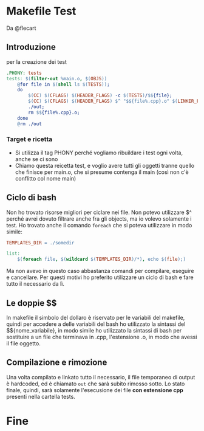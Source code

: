 # Makefile Test
Da @flecart


## Introduzione
per la creazione dei test

```Makefile
.PHONY: tests
tests: $(filter-out %main.o, $(OBJS))
	@for file in $(shell ls $(TESTS)); 													\
	do																					\
		$(CC) $(CFLAGS) $(HEADER_FLAGS) -c $(TESTS)/$${file};							\
		$(CC) $(CFLAGS) $(HEADER_FLAGS) $^ "$${file%.cpp}.o" $(LINKER_FLAG) -o ./out; 	\
		./out;																			\
		rm $${file%.cpp}.o;																\
	done
	@rm ./out 
```

### Target e ricetta
- Si utilizza il tag PHONY perché vogliamo ribuildare i test ogni volta, anche se ci sono
- Chiamo questa reicetta test, e voglio avere tutti gli oggetti tranne quello che finisce per main.o, che si presume contenga il main (così non c'è conflitto col nome main)

## Ciclo di bash
Non ho trovato risorse migliori per ciclare nei file. Non potevo utilizzare $^ perché avrei
dovuto filtrare anche fra gli objects, ma io volevo solamente i test.
Ho trovato anche il comando ``` foreach ``` che si poteva utilizzare in modo simile:
```Makefile 
TEMPLATES_DIR = ./somedir

list: 
    $(foreach file, $(wildcard $(TEMPLATES_DIR)/*), echo $(file);)
```
Ma non avevo in questo caso abbastanza comandi per compilare, eseguire e cancellare.
Per questi motivi ho preferito utilizzare un ciclo di bash e fare tutto il necessario da lì.

## Le doppie $$
In makefile il simbolo del dollaro è riservato per le variabili del makefile, quindi per accedere a delle variabili del bash ho utilizzato la sintassi del $${nome_variabile}, in 
modo simile ho utilizzato la sintassi di bash per sostituire a un file che terminava in .cpp, 
l'estensione .o, in modo che avessi il file oggetto.

## Compilazione e rimozione
Una volta compilato e linkato tutto il necessario, il file temporaneo di output è hardcoded, ed è chiamato ```out``` che sarà subito rimosso sotto.
Lo stato finale, quindi, sarà solamente l'esecusione dei file **con estensione cpp** presenti
nella cartella tests.

# Fine